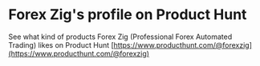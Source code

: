 # Forex Zig's profile on Product Hunt


See what kind of products Forex Zig (Professional Forex Automated Trading) likes on Product Hunt
[https://www.producthunt.com/@forexzig](https://www.producthunt.com/@forexzig)
